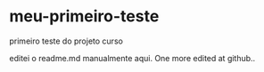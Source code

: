 # meu-primeiro-teste
primeiro teste do projeto curso

editei o readme.md manualmente aqui. One more edited at github..
